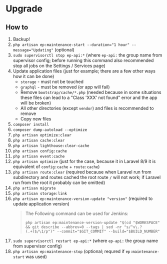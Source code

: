 # Upgrade

## How to

1. Backup!
2. `php artisan ep:maintenance-start --duration="1 hour" --message="Updating"` (optional)
3. `sudo supervisorctl stop ep-api:*` (where `ep-api:` the group name from supervisor config; before running this command also recommended stop all jobs on the Settings / Services page)
4. Update application files (just for example; there are a few other ways how it can be done)
    * `storage` - must not be touched
    * `graphql` - must be removed (or app will fail)
    * Remove `bootstrap/cache/*.php` (needed because in some situations these files can lead to a "Class 'XXX' not found" error and the app will be broken)
    * All other directories (except `vendor`) and files is recommended to remove
    * Copy new files
5. `composer install`
6. `composer dump-autoload --optimize`
7. `php artisan optimize:clear`
8. `php artisan cache:clear`
9. `php artisan lighthouse:clear-cache`
10. `php artisan config:cache`
11. `php artisan event:cache`
12. `php artisan optimize` (just for the case, because it in Laravel 8/9 it is equivalent of `config:cache` + `route:cache`)
13. `php artisan route:clear` (required because when Laravel run from subdirectory and routes cached the root route `/` will not work; if Laravel run from the root it probably can be omitted)
14. `php artisan migrate`
15. `php artisan storage:link`
16. `php artisan ep:maintenance-version-update "version"` (required to update application version)
    > The Following command can be used for Jenkins:
    > ```shell
    > php artisan ep:maintenance-version-update "$(cd "$WORKSPACE" && git describe --abbrev=0 --tags | sed -nr "s/^v\.?(.+)$/\1/p")" --commit="$GIT_COMMIT" --build="$BUILD_NUMBER"
    > ```
17. `sudo supervisorctl restart ep-api:*` (where `ep-api:` the group name from supervisor config)
18. `php artisan ep:maintenance-stop` (optional; requred if `ep:maintenance-start` was used)
